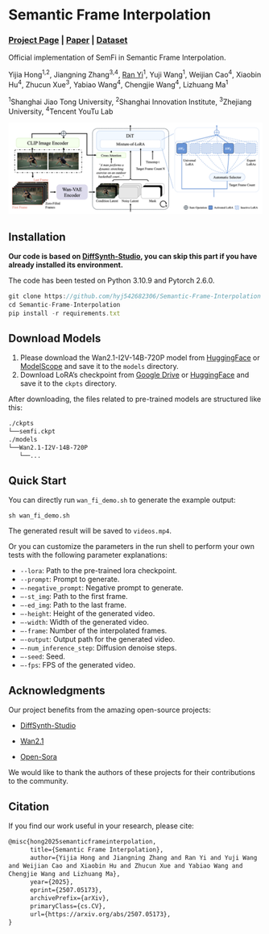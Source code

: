 # Semantic Frame Interpolation

### [Project Page](https://hyj542682306.github.io/sfi/) | [Paper](https://arxiv.org/pdf/2507.05173) | [Dataset](https://huggingface.co/datasets/oyiya/SFI-300K)

Official implementation of SemFi in Semantic Frame Interpolation.

Yijia Hong<sup>1,2</sup>, Jiangning Zhang<sup>3,4</sup>, [Ran Yi](https://yiranran.github.io/)<sup>1</sup>, Yuji Wang<sup>1</sup>, Weijian Cao<sup>4</sup>, Xiaobin Hu<sup>4</sup>, Zhucun Xue<sup>3</sup>, Yabiao Wang<sup>4</sup>, Chengjie Wang<sup>4</sup>, Lizhuang Ma<sup>1</sup><br>

<sup>1</sup>Shanghai Jiao Tong University, <sup>2</sup>Shanghai Innovation Institute, <sup>3</sup>Zhejiang University, <sup>4</sup>Tencent YouTu Lab

<img src="assets/semfi_overview.png" alt="example image">

## Installation

**Our code is based on [DiffSynth-Studio](https://github.com/modelscope/DiffSynth-Studio), you can skip this part if you have already installed its environment.**

The code has been tested on Python 3.10.9 and Pytorch 2.6.0.

```jsx
git clone https://github.com/hyj542682306/Semantic-Frame-Interpolation
cd Semantic-Frame-Interpolation
pip install -r requirements.txt
```

## Download Models

1. Please download the Wan2.1-I2V-14B-720P model from [HuggingFace](https://huggingface.co/Wan-AI/Wan2.1-I2V-14B-720P) or [ModelScope](https://www.modelscope.cn/models/Wan-AI/Wan2.1-I2V-14B-720P) and save it to the ```models``` directory.
2. Download LoRA’s checkpoint from [Google Drive](https://drive.google.com/file/d/1pD-fSDG9v1agfbCWTg-FnrZaGpzMOQR8/view?usp=sharing) or [HuggingFace](https://huggingface.co/oyiya/SemFi/tree/main) and save it to the ```ckpts``` directory.

After downloading, the files related to pre-trained models are structured like this:

```
./ckpts
└──semfi.ckpt
./models
└──Wan2.1-I2V-14B-720P
   └──...
```

## Quick Start

You can directly run ```wan_fi_demo.sh``` to generate the example output:

```
sh wan_fi_demo.sh
```

The generated result will be saved to ```videos.mp4```.

Or you can customize the parameters in the run shell to perform your own tests with the following parameter explanations:

- ```--lora```: Path to the pre-trained lora checkpoint.
- ```--prompt```: Prompt to generate.
- ```—-negative_prompt```: Negative prompt to generate.
- ```—-st_img```: Path to the first frame.
- ```—-ed_img```: Path to the last frame.
- ```—-height```: Height of the generated video.
- ```—-width```: Width of the generated video.
- ```—-frame```: Number of the interpolated frames.
- ```—-output```: Output path for the generated video.
- ```—-num_inference_step```: Diffusion denoise steps.
- ```—-seed```: Seed.
- ```—-fps```: FPS of the generated video.

## Acknowledgments

Our project benefits from the amazing open-source projects:

 - [DiffSynth-Studio](https://github.com/modelscope/DiffSynth-Studio)

 - [Wan2.1](https://github.com/Wan-Video/Wan2.1)

 - [Open-Sora](https://github.com/hpcaitech/Open-Sora)

We would like to thank the authors of these projects for their contributions to the community.

## Citation

If you find our work useful in your research, please cite:

```
@misc{hong2025semanticframeinterpolation,
      title={Semantic Frame Interpolation}, 
      author={Yijia Hong and Jiangning Zhang and Ran Yi and Yuji Wang and Weijian Cao and Xiaobin Hu and Zhucun Xue and Yabiao Wang and Chengjie Wang and Lizhuang Ma},
      year={2025},
      eprint={2507.05173},
      archivePrefix={arXiv},
      primaryClass={cs.CV},
      url={https://arxiv.org/abs/2507.05173}, 
}
```